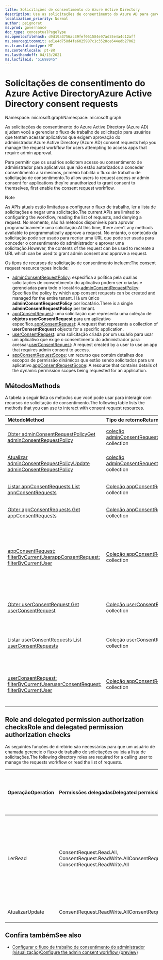 ```yaml
---
title: Solicitações de consentimento do Azure Active Directory
description: Use as solicitações de consentimento do Azure AD para gerenciar o fluxo de trabalho de solicitação para usuários que tentam acessar aplicativos que exigem consentimento do administrador.
localization_priority: Normal
author: psignoret
ms.prod: governance
doc_type: conceptualPageType
ms.openlocfilehash: d9d19a3756ac39fef061584e97ad55e4a4c12aff
ms.sourcegitcommit: ad1e4d758d4fe6025987c1c3528ce644edb27062
ms.translationtype: MT
ms.contentlocale: pt-BR
ms.lasthandoff: 04/13/2021
ms.locfileid: "51698045"
---
```

# <a name="azure-active-directory-consent-requests"></a><span data-ttu-id="7455d-103">Solicitações de consentimento do Azure Active Directory</span><span class="sxs-lookup"><span data-stu-id="7455d-103">Azure Active Directory consent requests</span></span>

<span data-ttu-id="7455d-104">Namespace: microsoft.graph</span><span class="sxs-lookup"><span data-stu-id="7455d-104">Namespace: microsoft.graph</span></span>

<span data-ttu-id="7455d-105">As solicitações de consentimento do Azure Active Directory (Azure AD) ajudam você a gerenciar o fluxo de trabalho de solicitação para usuários que tentam acessar aplicativos que exigem aprovação do administrador.</span><span class="sxs-lookup"><span data-stu-id="7455d-105">Azure Active Directory (Azure AD) consent requests help you manage the request workflow for users attempting to access apps that require admin approval.</span></span>

<span data-ttu-id="7455d-106">Para permitir que os usuários solicitem acesso ou consentimento de administrador para aplicativos que não estão autorizados a conceder consentimento a si mesmos, primeiro habilita o fluxo de trabalho de solicitação de consentimento.</span><span class="sxs-lookup"><span data-stu-id="7455d-106">To allow users to request access or admin consent for applications they're unauthorized to grant consent to themselves, first enable the consent request workflow.</span></span> 

>[!NOTE]
><span data-ttu-id="7455d-107">As APIs atuais estão limitadas a configurar o fluxo de trabalho, ler a lista de solicitações e negar uma solicitação.</span><span class="sxs-lookup"><span data-stu-id="7455d-107">The current APIs are limited to configuring the workflow, reading the list of requests, and denying a request.</span></span> <span data-ttu-id="7455d-108">No momento, não há métodos disponíveis para aprovar programaticamente uma solicitação.</span><span class="sxs-lookup"><span data-stu-id="7455d-108">At this time, there aren’t any methods available to programmatically approve a request.</span></span> <span data-ttu-id="7455d-109">No entanto, o conteúdo da solicitação pode ser usado para recriar uma URL que pode ser usada para conceder o consentimento do administrador e aprovar uma solicitação.</span><span class="sxs-lookup"><span data-stu-id="7455d-109">However, the contents of the request can be used to recreate a URL which can be used to grant admin consent and approve a request.</span></span>

<span data-ttu-id="7455d-110">Os tipos de recursos de solicitação de consentimento incluem:</span><span class="sxs-lookup"><span data-stu-id="7455d-110">The consent request resource types include:</span></span>

* <span data-ttu-id="7455d-111">[adminConsentRequestPolicy](../resources/adminconsentrequestpolicy.md): especifica a política pela qual as solicitações de consentimento do aplicativo podem ser criadas e gerenciadas para todo o locatário.</span><span class="sxs-lookup"><span data-stu-id="7455d-111">[adminConsentRequestPolicy](../resources/adminconsentrequestpolicy.md): Specifies the policy by which app consent requests can be created and managed for the entire tenant.</span></span> <span data-ttu-id="7455d-112">Há um único **adminConsentRequestPolicy** por locatário.</span><span class="sxs-lookup"><span data-stu-id="7455d-112">There is a single **adminConsentRequestPolicy** per tenant.</span></span>
* <span data-ttu-id="7455d-113">[appConsentRequest](../resources/appconsentrequest.md): uma solicitação que representa uma coleção de **objetos userConsentRequest** para um aplicativo específico.</span><span class="sxs-lookup"><span data-stu-id="7455d-113">[appConsentRequest](../resources/appconsentrequest.md): A request that represents a collection of **userConsentRequest** objects for a specific application.</span></span>
* <span data-ttu-id="7455d-114">[userConsentRequest](../resources/userconsentrequest.md): uma solicitação criada por um usuário para usar um aplicativo que exige o consentimento do administrador para acessar.</span><span class="sxs-lookup"><span data-stu-id="7455d-114">[userConsentRequest](../resources/userconsentrequest.md): A request created by a user to use an app that requires admin consent to access.</span></span>
* <span data-ttu-id="7455d-115">[appConsentRequestScope](../resources/appconsentrequestscope.md): um recurso que contém detalhes dos escopos de permissão dinâmicos que estão sendo solicitados para um aplicativo.</span><span class="sxs-lookup"><span data-stu-id="7455d-115">[appConsentRequestScope](../resources/appconsentrequestscope.md): A resource that contains details of the dynamic permission scopes being requested for an application.</span></span>  

## <a name="methods"></a><span data-ttu-id="7455d-116">Métodos</span><span class="sxs-lookup"><span data-stu-id="7455d-116">Methods</span></span>

<span data-ttu-id="7455d-117">A tabela a seguir lista os métodos que você pode usar para interagir com recursos de solicitação de consentimento.</span><span class="sxs-lookup"><span data-stu-id="7455d-117">The following table lists the methods that you can use to interact with consent request resources.</span></span>

| <span data-ttu-id="7455d-118">Método</span><span class="sxs-lookup"><span data-stu-id="7455d-118">Method</span></span>           | <span data-ttu-id="7455d-119">Tipo de retorno</span><span class="sxs-lookup"><span data-stu-id="7455d-119">Return type</span></span>    |<span data-ttu-id="7455d-120">Descrição</span><span class="sxs-lookup"><span data-stu-id="7455d-120">Description</span></span>|
|:---------------|:--------|:----------|
|[<span data-ttu-id="7455d-121">Obter adminConsentRequestPolicy</span><span class="sxs-lookup"><span data-stu-id="7455d-121">Get adminConsentRequestPolicy</span></span>](../api/adminconsentrequestpolicy-get.md) | <span data-ttu-id="7455d-122">[coleção adminConsentRequestPolicy](adminconsentrequestpolicy.md)</span><span class="sxs-lookup"><span data-stu-id="7455d-122">[adminConsentRequestPolicy](adminconsentrequestpolicy.md) collection</span></span> | <span data-ttu-id="7455d-123">Leia as propriedades do [adminConsentRequestPolicy](adminconsentrequestpolicy.md).</span><span class="sxs-lookup"><span data-stu-id="7455d-123">Read the properties of the [adminConsentRequestPolicy](adminconsentrequestpolicy.md).</span></span> |
|[<span data-ttu-id="7455d-124">Atualizar adminConsentRequestPolicy</span><span class="sxs-lookup"><span data-stu-id="7455d-124">Update adminConsentRequestPolicy</span></span>](../api/adminconsentrequestpolicy-update.md) | <span data-ttu-id="7455d-125">[coleção adminConsentRequestPolicy](adminconsentrequestpolicy.md)</span><span class="sxs-lookup"><span data-stu-id="7455d-125">[adminConsentRequestPolicy](adminconsentrequestpolicy.md) collection</span></span> | <span data-ttu-id="7455d-126">Definir configurações para [adminConsentRequestPolicy](adminconsentrequestpolicy.md).</span><span class="sxs-lookup"><span data-stu-id="7455d-126">Set configurations for the [adminConsentRequestPolicy](adminconsentrequestpolicy.md).</span></span> |
|[<span data-ttu-id="7455d-127">Listar appConsentRequests </span><span class="sxs-lookup"><span data-stu-id="7455d-127">List appConsentRequests </span></span>](../api/appconsentrequest-list.md) | <span data-ttu-id="7455d-128">[Coleção appConsentRequest](appconsentrequest.md)</span><span class="sxs-lookup"><span data-stu-id="7455d-128">[appConsentRequest](appconsentrequest.md) collection</span></span> | <span data-ttu-id="7455d-129">Recupere uma coleção de [objetos appConsentRequest.](appconsentrequest.md)</span><span class="sxs-lookup"><span data-stu-id="7455d-129">Retrieve a collection of [appConsentRequest](appconsentrequest.md) objects.</span></span> |
|[<span data-ttu-id="7455d-130">Obter appConsentRequests </span><span class="sxs-lookup"><span data-stu-id="7455d-130">Get appConsentRequests </span></span>](../api/appconsentrequest-get.md) | <span data-ttu-id="7455d-131">[Coleção appConsentRequest](appconsentrequest.md)</span><span class="sxs-lookup"><span data-stu-id="7455d-131">[appConsentRequest](appconsentrequest.md) collection</span></span> | <span data-ttu-id="7455d-132">Leia um [objeto appConsentRequest.](appconsentrequest.md)</span><span class="sxs-lookup"><span data-stu-id="7455d-132">Read an [appConsentRequest](appconsentrequest.md) object.</span></span> |
|[<span data-ttu-id="7455d-133">appConsentRequest: filterByCurrentUser</span><span class="sxs-lookup"><span data-stu-id="7455d-133">appConsentRequest: filterByCurrentUser</span></span>](../api/appconsentrequest-filterByCurrentUser.md) | <span data-ttu-id="7455d-134">[Coleção appConsentRequests](../resources/appconsentrequest.md)</span><span class="sxs-lookup"><span data-stu-id="7455d-134">[appConsentRequests](../resources/appconsentrequest.md) collection</span></span> | <span data-ttu-id="7455d-135">Leia as propriedades dos [objetos appConsentRequest](../resources/appconsentrequest.md) para os quais o usuário atual é o revistor e o status da solicitação de consentimento do usuário é `InProgress` .</span><span class="sxs-lookup"><span data-stu-id="7455d-135">Read the properties of [appConsentRequest](../resources/appconsentrequest.md) objects for which the current user is the reviewer and the status of the user consent request is `InProgress`.</span></span> |
|[<span data-ttu-id="7455d-136">Obter userConsentRequest </span><span class="sxs-lookup"><span data-stu-id="7455d-136">Get userConsentRequest </span></span>](../api/userconsentrequest-get.md) | <span data-ttu-id="7455d-137">[Coleção userConsentRequest](userconsentrequest.md)</span><span class="sxs-lookup"><span data-stu-id="7455d-137">[userConsentRequest](userconsentrequest.md) collection</span></span> | <span data-ttu-id="7455d-138">Leia um [objeto userConsentRequest](userconsentrequest.md) para um [appConsentRequest](appconsentrequest.md).</span><span class="sxs-lookup"><span data-stu-id="7455d-138">Read a [userConsentRequest](userconsentrequest.md) object for an [appConsentRequest](appconsentrequest.md).</span></span> |
|[<span data-ttu-id="7455d-139">Listar userConsentRequests </span><span class="sxs-lookup"><span data-stu-id="7455d-139">List userConsentRequests </span></span>](../api/userconsentrequest-list.md) | <span data-ttu-id="7455d-140">[Coleção userConsentRequest](userconsentrequest.md)</span><span class="sxs-lookup"><span data-stu-id="7455d-140">[userConsentRequest](userconsentrequest.md) collection</span></span> | <span data-ttu-id="7455d-141">Recupere uma coleção de [objetos userConsentRequest](userconsentrequest.md) para [um appConsentRequest](appconsentrequest.md).</span><span class="sxs-lookup"><span data-stu-id="7455d-141">Retrieve a collection of [userConsentRequest](userconsentrequest.md) objects for an [appConsentRequest](appconsentrequest.md).</span></span> |
|[<span data-ttu-id="7455d-142">userConsentRequest: filterByCurrentUser</span><span class="sxs-lookup"><span data-stu-id="7455d-142">userConsentRequest: filterByCurrentUser</span></span>](../api/userconsentrequest-filterByCurrentUser.md) | <span data-ttu-id="7455d-143">[Coleção appConsentRequests](../resources/userconsentrequest.md)</span><span class="sxs-lookup"><span data-stu-id="7455d-143">[appConsentRequests](../resources/userconsentrequest.md) collection</span></span> | <span data-ttu-id="7455d-144">Leia as propriedades [dos objetos userConsentRequest](../resources/userconsentrequest.md) para os quais o usuário atual é o revistor.</span><span class="sxs-lookup"><span data-stu-id="7455d-144">Read the properties of [userConsentRequest](../resources/userconsentrequest.md) objects for which the current user is the reviewer.</span></span> |

## <a name="role-and-delegated-permission-authorization-checks"></a><span data-ttu-id="7455d-145">Role and delegated permission authorization checks</span><span class="sxs-lookup"><span data-stu-id="7455d-145">Role and delegated permission authorization checks</span></span>

<span data-ttu-id="7455d-146">As seguintes funções de diretório são necessárias para que um usuário de chamada gerencie o fluxo de trabalho de solicitações ou leia a lista de solicitações.</span><span class="sxs-lookup"><span data-stu-id="7455d-146">The following directory roles are required for a calling user to manage the requests workflow or read the list of requests.</span></span>

| <span data-ttu-id="7455d-147">Operação</span><span class="sxs-lookup"><span data-stu-id="7455d-147">Operation</span></span> | <span data-ttu-id="7455d-148">Permissões delegadas</span><span class="sxs-lookup"><span data-stu-id="7455d-148">Delegated permissions</span></span> | <span data-ttu-id="7455d-149">Função de diretório necessária do usuário chamador</span><span class="sxs-lookup"><span data-stu-id="7455d-149">Required directory role of the calling user</span></span> |
|:------------------|:------------|:--------------------------------------------|
| <span data-ttu-id="7455d-150">Ler</span><span class="sxs-lookup"><span data-stu-id="7455d-150">Read</span></span> | <span data-ttu-id="7455d-151">ConsentRequest.Read.All, ConsentRequest.ReadWrite.All</span><span class="sxs-lookup"><span data-stu-id="7455d-151">ConsentRequest.Read.All, ConsentRequest.ReadWrite.All</span></span> | <span data-ttu-id="7455d-152">Administrador Global, Leitor Global, Administrador de Aplicativos na Nuvem e Administrador de Aplicativos</span><span class="sxs-lookup"><span data-stu-id="7455d-152">Global Administrator, Global Reader, Cloud App Administrator, and Application Administrator</span></span> |
| <span data-ttu-id="7455d-153">Atualizar</span><span class="sxs-lookup"><span data-stu-id="7455d-153">Update</span></span> | <span data-ttu-id="7455d-154">ConsentRequest.ReadWrite.All</span><span class="sxs-lookup"><span data-stu-id="7455d-154">ConsentRequest.ReadWrite.All</span></span> |<span data-ttu-id="7455d-155">Administrador Global</span><span class="sxs-lookup"><span data-stu-id="7455d-155">Global Administrator</span></span> |

## <a name="see-also"></a><span data-ttu-id="7455d-156">Confira também</span><span class="sxs-lookup"><span data-stu-id="7455d-156">See also</span></span>

- [<span data-ttu-id="7455d-157">Configurar o fluxo de trabalho de consentimento do administrador (visualização)</span><span class="sxs-lookup"><span data-stu-id="7455d-157">Configure the admin consent workflow (preview)</span></span>](/azure/active-directory/manage-apps/configure-admin-consent-workflow?preserve-view=true)


<!--
{
  "type": "#page.annotation",
  "description": "Service root",
  "keywords": "",
  "section": "documentation",
  "tocPath": "",
  "suppressions": []
}
-->
